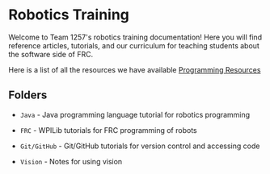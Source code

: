# Robotics Training

Welcome to Team 1257's robotics training documentation! Here you will find reference articles, tutorials, and our curriculum for teaching students about the software side of FRC.

Here is a list of all the resources we have available
[Programming Resources](https://tinyurl.com/1257Programming)

## Folders

- `Java` - Java programming language tutorial for robotics programming

- `FRC` - WPILib tutorials for FRC programming of robots

- `Git/GitHub` - Git/GitHub tutorials for version control and accessing code

- `Vision` - Notes for using vision

